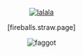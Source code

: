 <p align="center">

  <p align="center">
       <a href="fireballs.straw.page">
         <img alt="lalala" src="https://files.catbox.moe/fh9gch.png"/></a> 
<p align="center">
[fireballs.straw.page]
  <p align="center">
<img alt="faggot" src="https://64.media.tumblr.com/5d6e5db1972d10fb7d4707c72ead9dd0/e5e999bb453b6265-1e/s100x200/a36e9490870cc4b6107214ab83a822d376f4ef83.gif"/>
